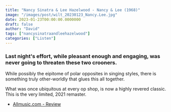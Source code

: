 ```yaml
---
title: "Nancy Sinatra & Lee Hazelwood - Nancy & Lee (1968)"
image: "/images/post/wilt_20230123_Nancy.Lee.jpg"
date: 2023-01-23T00:00:00.0000000
draft: false
author: "David"
tags: ["nancysinatraandleehazelwood"]
categories: ["Listen"]
---
```

### Last night's effort, while pleasant enough and engaging, was never going to threaten these two crooners.

 While possibly the eipitome of polar opposites in singing styles, there is something truly other-worldly that glues this all together.

 What was once ubiquitous at every op shop, is now a highly revered classic. This is the very limited, 2021 remaster.

-  [Allmusic.com - Review](https://www.allmusic.com/album/nancy-lee-mw0000860736)